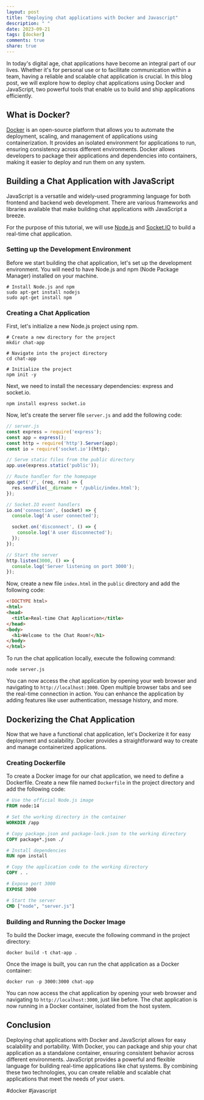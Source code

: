 ```yaml
---
layout: post
title: "Deploying chat applications with Docker and Javascript"
description: " "
date: 2023-09-21
tags: [docker]
comments: true
share: true
---
```


In today's digital age, chat applications have become an integral part of our lives. Whether it's for personal use or to facilitate communication within a team, having a reliable and scalable chat application is crucial. In this blog post, we will explore how to deploy chat applications using Docker and JavaScript, two powerful tools that enable us to build and ship applications efficiently.

## What is Docker?

[Docker](https://www.docker.com/) is an open-source platform that allows you to automate the deployment, scaling, and management of applications using containerization. It provides an isolated environment for applications to run, ensuring consistency across different environments. Docker allows developers to package their applications and dependencies into containers, making it easier to deploy and run them on any system.

## Building a Chat Application with JavaScript

JavaScript is a versatile and widely-used programming language for both frontend and backend web development. There are various frameworks and libraries available that make building chat applications with JavaScript a breeze.

For the purpose of this tutorial, we will use [Node.js](https://nodejs.org/) and [Socket.IO](https://socket.io/) to build a real-time chat application.

### Setting up the Development Environment

Before we start building the chat application, let's set up the development environment. You will need to have Node.js and npm (Node Package Manager) installed on your machine. 

```shell
# Install Node.js and npm
sudo apt-get install nodejs
sudo apt-get install npm
```

### Creating a Chat Application

First, let's initialize a new Node.js project using npm.

```shell
# Create a new directory for the project
mkdir chat-app

# Navigate into the project directory
cd chat-app

# Initialize the project
npm init -y
```

Next, we need to install the necessary dependencies: express and socket.io.

```shell
npm install express socket.io
```

Now, let's create the server file `server.js` and add the following code:

```javascript
// server.js
const express = require('express');
const app = express();
const http = require('http').Server(app);
const io = require('socket.io')(http);

// Serve static files from the public directory
app.use(express.static('public'));

// Route handler for the homepage
app.get('/', (req, res) => {
  res.sendFile(__dirname + '/public/index.html');
});

// Socket.IO event handlers
io.on('connection', (socket) => {
  console.log('A user connected');

  socket.on('disconnect', () => {
    console.log('A user disconnected');
  });
});

// Start the server
http.listen(3000, () => {
  console.log('Server listening on port 3000');
});
```

Now, create a new file `index.html` in the `public` directory and add the following code:

```html
<!DOCTYPE html>
<html>
<head>
  <title>Real-time Chat Application</title>
</head>
<body>
  <h1>Welcome to the Chat Room!</h1>
</body>
</html>
```

To run the chat application locally, execute the following command:

```shell
node server.js
```

You can now access the chat application by opening your web browser and navigating to `http://localhost:3000`. Open multiple browser tabs and see the real-time connection in action. You can enhance the application by adding features like user authentication, message history, and more.

## Dockerizing the Chat Application

Now that we have a functional chat application, let's Dockerize it for easy deployment and scalability. Docker provides a straightforward way to create and manage containerized applications.

### Creating Dockerfile

To create a Docker image for our chat application, we need to define a Dockerfile. Create a new file named `Dockerfile` in the project directory and add the following code:

```Dockerfile
# Use the official Node.js image
FROM node:14

# Set the working directory in the container
WORKDIR /app

# Copy package.json and package-lock.json to the working directory
COPY package*.json ./

# Install dependencies
RUN npm install

# Copy the application code to the working directory
COPY . .

# Expose port 3000
EXPOSE 3000

# Start the server
CMD ["node", "server.js"]
```

### Building and Running the Docker Image

To build the Docker image, execute the following command in the project directory:

```shell
docker build -t chat-app .
```

Once the image is built, you can run the chat application as a Docker container:

```shell
docker run -p 3000:3000 chat-app
```

You can now access the chat application by opening your web browser and navigating to `http://localhost:3000`, just like before. The chat application is now running in a Docker container, isolated from the host system.

## Conclusion

Deploying chat applications with Docker and JavaScript allows for easy scalability and portability. With Docker, you can package and ship your chat application as a standalone container, ensuring consistent behavior across different environments. JavaScript provides a powerful and flexible language for building real-time applications like chat systems. By combining these two technologies, you can create reliable and scalable chat applications that meet the needs of your users.

#docker #javascript